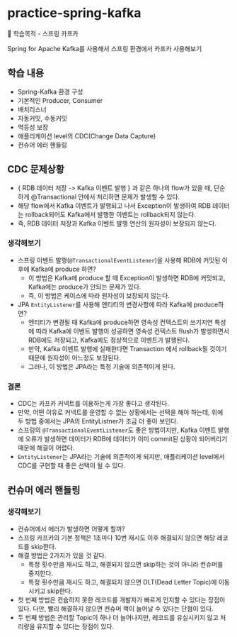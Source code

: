 # practice-spring-kafka
🧨 학습목적 - 스프링 카프카

Spring for Apache Kafka를 사용해서 스프링 환경에서 카프카 사용해보기

## 학습 내용

- Spring-Kafka 환경 구성
- 기본적인 Producer, Consumer
- 배치리스너
- 자동커밋, 수동커밋
- 멱등성 보장
- 애플리케이션 level의 CDC(Change Data Capture)
- 컨슈머 에러 핸들링

## CDC 문제상황

- { RDB 데이터 저장 -> Kafka 이벤트 발행 } 과 같은 하나의 flow가 있을 때, 단순하게 @Transactional 안에서 처리하면 문제가 발생할 수 있다.
- 해당 flow에서 Kafka 이벤트가 발행되고 나서 Exception이 발생하여 RDB 데이터는 rollback되어도 Kafka에서 발행한 이벤트는 rollback되지 않는다.
- 즉, RDB 데이터 저장과 Kafka 이벤트 발행 연산의 원자성이 보장되지 않는다.

### 생각해보기

- 스프링 이벤트 발행(`@TransactionalEventListener`)을 사용해 RDB에 커밋된 이후에 Kafka에 produce 하면?
  - 이 방법은 Kafka에 produce 할 때 Exception이 발생하면 RDB에 커밋되고, Kafka에는 produce가 안되는 문제가 있다.
  - 즉, 이 방법은 케이스에 따라 원자성이 보장되지 않는다.
- JPA `EntityListener`를 사용해 엔티티의 변경사항에 따라 Kafka에 produce하면?
  - 엔티티가 변경될 때 Kafka에 produce하면 영속성 컨텍스트의 쓰기지연 특성에 따라 Kafka에 이벤트 발행이 성공하면 영속성 컨텍스트 flush가 발생하면서 RDB에도 저장되고, Kafka에도 정상적으로 이벤트가 발행된다.
  - 만약, Kafka 이벤트 발행에 실패한다면 Transaction 에서 rollback될 것이기 때문에 원자성이 어느정도 보장된다.
  - 그러나, 이 방법은 JPA라는 특정 기술에 의존적이게 된다.

### 결론

- CDC는 카프카 커넥트를 이용하는게 가장 좋다고 생각된다.
- 만약, 어떤 이유로 커넥트를 운영할 수 없는 상황에서는 선택을 해야 하는데, 위에 두 방법 중에서는 JPA의 EntityListner가 조금 더 좋아 보인다.
- 스프링의 `@TransactionalEventListener`도 좋은 방법이지만, Kafka 이벤트 발행에 오류가 발생하면 데이터가 RDB에 데이터가 이미 commit된 상황이 되어버리기 때문에 해결이 어렵다.
- `EntityListener`는 JPA라는 기술에 의존적이게 되지만, 애플리케이션 level에서 CDC를 구현할 때 좋은 선택이 될 수 있다.

## 컨슈머 에러 핸들링

### 생각해보기

- 컨슈머에서 에러가 발생하면 어떻게 할까?
- 스프링 카프카의 기본 정책은 1초마다 10번 재시도 이후 해결되지 않으면 해당 레코드를 skip한다.
- 해결 방법은 2가지가 있을 것 같다.
  - 특정 횟수만큼 재시도 하고, 해결되지 않으면 skip하는 것이 아니라 컨슈머를 중지한다.
  - 특정 횟수만큼 재시도 하고, 해결되지 않으면 DLT(Dead Letter Topic)에 이동시키고 skip한다.
- 첫 번째 방법은 컨슘하지 못한 레코드를 개발자가 빠르게 인지할 수 있다는 장점이 있다. 다만, 빨리 해결하지 않으면 컨슈머 랙이 늘어날 수 있다는 단점이 있다.
- 두 번째 방법은 관리할 Topic이 하나 더 늘어나지만, 레코드를 유실시키지 않고 처리량을 유지할 수 있다는 장점이 있다.